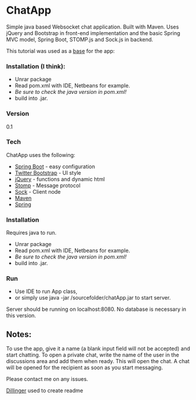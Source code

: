 # ChatApp
Simple java based Websocket chat application. Built with Maven.
Uses jQuery and Bootstrap in front-end implementation and the basic Spring MVC model, Spring Boot, STOMP.js and Sock.js in backend.

This tutorial was used as a [base][l1] for the app:

### Installation (I think):
* Unrar package
* Read pom.xml with IDE, Netbeans for example.
* *Be sure to check the java version in pom.xml!*
* build into .jar.

### Version
0.1

### Tech

ChatApp uses the following:
* [Spring Boot] - easy configuration
* [Twitter Bootstrap] - UI style
* [jQuery] - functions and dynamic html
* [Stomp] - Message protocol
* [Sock] - Client node
* [Maven]
* [Spring]

### Installation

Requires java to run.

* Unrar package
* Read pom.xml with IDE, Netbeans for example.
* *Be sure to check the java version in pom.xml!*
* build into .jar.


### Run
* Use IDE to run App class,
* or simply use java -jar  /sourcefolder/chatApp.jar to start server.

Server should be running on localhost:8080.
No database is necessary in this version.

## Notes:

To use the app, give it a name (a blank input field will not be accepted) and start chatting.
To open a private chat, write the name of the user in the discussions area and add them when ready. This will open the chat.
A chat will be opened for the recipient as soon as you start messaging.

Please contact me on any issues.

[Dillinger] used to create readme


[//]: # (These are reference links used in the body of this note and get stripped out when the markdown processor does its job. There is no need to format nicely because it shouldn't be seen. Thanks SO - http://stackoverflow.com/questions/4823468/store-comments-in-markdown-syntax)


   [l1]: https://spring.io/guides/gs/messaging-stomp-websocket/
   [Twitter Bootstrap]: <http://twitter.github.com/bootstrap/>
   [jQuery]: <http://jquery.com>
   [Spring Boot]: http://projects.spring.io/spring-boot/
   [Stomp]: http://jmesnil.net/stomp-websocket/doc/
   [Sock]: https://github.com/sockjs
   [Maven]: https://maven.apache.org/
   [Spring]: https://spring.io/
   [Dillinger]: http://dillinger.io/

